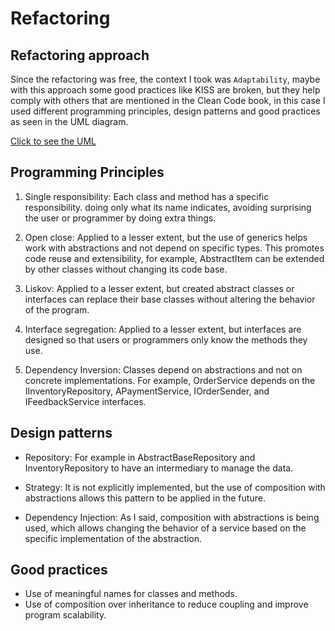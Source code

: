 # Refactoring

## Refactoring approach

Since the refactoring was free, the context I took was `Adaptability`, maybe with this approach some good practices like KISS are broken, but they help comply with others that are mentioned in the Clean Code book, in this case I used different programming principles, design patterns and good practices as seen in the UML diagram.

[Click to see the UML](https://drive.google.com/file/d/1ZZ_PBBh92TJ8Is3q_eqBNi_NB1kD6oND/view?usp=sharing)

## Programming Principles

1. Single responsibility: Each class and method has a specific responsibility. doing only what its name indicates, avoiding surprising the user or programmer by doing extra things.

2. Open close: Applied to a lesser extent, but the use of generics helps work with abstractions and not depend on specific types. This promotes code reuse and extensibility, for example, AbstractItem can be extended by other classes without changing its code base.

3. Liskov: Applied to a lesser extent, but created abstract classes or interfaces can replace their base classes without altering the behavior of the program.

4. Interface segregation: Applied to a lesser extent, but interfaces are designed so that users or programmers only know the methods they use.

5. Dependency Inversion: Classes depend on abstractions and not on concrete implementations. For example, OrderService depends on the IInventoryRepository, APaymentService, IOrderSender, and IFeedbackService interfaces.

## Design patterns

-   Repository: For example in AbstractBaseRepository and InventoryRepository to have an intermediary to manage the data.

-   Strategy: It is not explicitly implemented, but the use of composition with abstractions allows this pattern to be applied in the future.

-   Dependency Injection: As I said, composition with abstractions is being used, which allows changing the behavior of a service based on the specific implementation of the abstraction.

## Good practices

-   Use of meaningful names for classes and methods.
-   Use of composition over inheritance to reduce coupling and improve program scalability.
